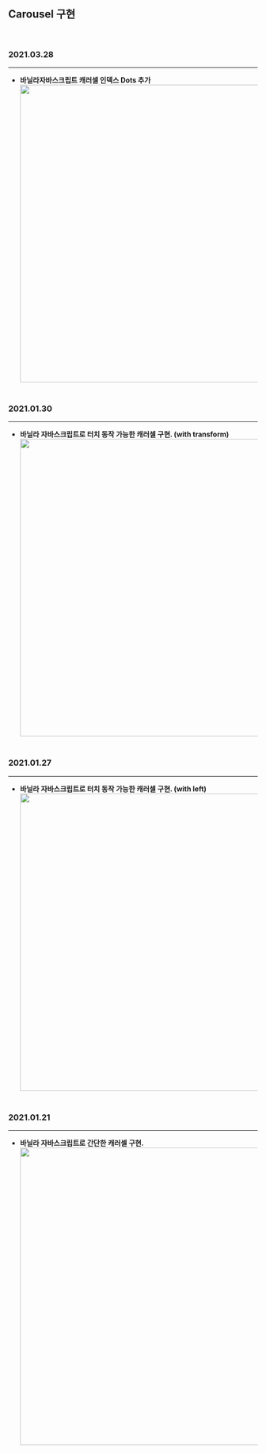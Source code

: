 ## Carousel 구현

</br>

### 2021.03.28

---

- <b>바닐라자바스크립트 캐러셀 인덱스 Dots 추가</b>
  <img src="https://user-images.githubusercontent.com/46251629/112754160-dcea7d00-9015-11eb-9e5f-e0fc38f1c835.gif" width="600px"/>
  <br/><br/>

### 2021.01.30

---

- <b>바닐라 자바스크립트로 터치 동작 가능한 캐러셀 구현. (with transform)</b>
  <img src="https://user-images.githubusercontent.com/46251629/106341491-d8893880-62e0-11eb-9280-77ac11c89339.gif" width="600px"/>
  <br/><br/>

### 2021.01.27

---

- <b>바닐라 자바스크립트로 터치 동작 가능한 캐러셀 구현. (with left)</b>
  <img src="https://user-images.githubusercontent.com/46251629/105980512-4dd5ed00-60d8-11eb-9183-e14285fb53ca.gif" width="600px"/>
  <br/><br/>

### 2021.01.21

---

- <b>바닐라 자바스크립트로 간단한 캐러셀 구현.</b>
  <img src="https://user-images.githubusercontent.com/46251629/105205617-cdb80080-5b88-11eb-974f-34d853dc3cb0.gif" width="600px"/>
  <br/><br/>
